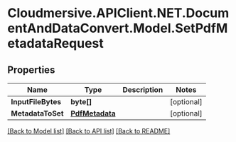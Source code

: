 # Cloudmersive.APIClient.NET.DocumentAndDataConvert.Model.SetPdfMetadataRequest
## Properties

Name | Type | Description | Notes
------------ | ------------- | ------------- | -------------
**InputFileBytes** | **byte[]** |  | [optional] 
**MetadataToSet** | [**PdfMetadata**](PdfMetadata.md) |  | [optional] 

[[Back to Model list]](../README.md#documentation-for-models) [[Back to API list]](../README.md#documentation-for-api-endpoints) [[Back to README]](../README.md)

